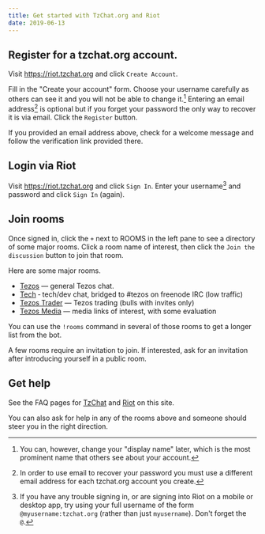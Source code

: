 ```yaml
---
title: Get started with TzChat.org and Riot
date: 2019-06-13
---
```


## Register for a tzchat.org account.

Visit https://riot.tzchat.org and click `Create Account`.

Fill in the "Create your account" form. Choose your username carefully as others can see it and you will not be able to change it.[^1]
Entering an email address[^2] is optional but if you forget your password the only way to recover it is via email. Click the `Register` button.

If you provided an email address above, check for a welcome message and follow the verification link provided there.

[^1]: You can, however, change your "display name" later, which is the most prominent name that others see about your account.

[^2]: In order to use email to recover your password you must use a different email address for each tzchat.org account you create.

## Login via Riot

Visit https://riot.tzchat.org and click `Sign In`. Enter your username[^3] and password and click `Sign In` (again).

[^3]: If you have any trouble signing in, or are signing into Riot on a mobile or desktop app, try using your full username of the form `@myusername:tzchat.org` (rather than just `myusername`). Don't forget the `@`.

## Join rooms

Once signed in, click the `+` next to ROOMS in the left pane to see a directory of some major rooms. Click a room name of interest, then click the `Join the discussion` button to join that room.

Here are some major rooms.

+ [Tezos](https://riot.tzchat.org/#/room/#tezos:matrix.org) &mdash; general Tezos chat.
+ [Tech](https://riot.tzchat.org/#/room/#freenode_#tezos:matrix.org) &dash; tech/dev chat, bridged to #tezos on freenode IRC (low traffic)
+ [Tezos Trader](https://riot.tzchat.org/#/room/#tezostrader:tzchat.org) &mdash; Tezos trading (bulls with invites only)
+ [Tezos Media](https://riot.tzchat.org/#/room/#tezosmedia:matrix.org) &mdash; media links of interest, with some evaluation

You can use the `!rooms` command in several of those rooms to get a longer list from the bot.

A few rooms require an invitation to join. If interested, ask for an invitation after introducing yourself in a public room.

## Get help

See the FAQ pages for [TzChat](/pages/tzchat-faq) and [Riot](/pages/riot-faq) on this site.

You can also ask for help in any of the rooms above and someone should steer you in the right direction.
